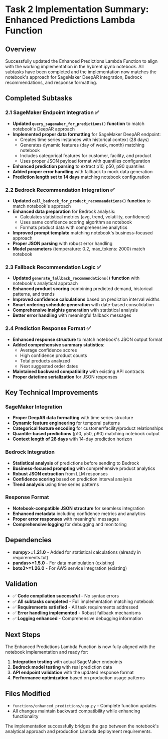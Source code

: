 # Task 2 Implementation Summary: Enhanced Predictions Lambda Function

## Overview
Successfully updated the Enhanced Predictions Lambda Function to align with the working implementation in the hybrent.ipynb notebook. All subtasks have been completed and the implementation now matches the notebook's approach for SageMaker DeepAR integration, Bedrock recommendations, and response formatting.

## Completed Subtasks

### 2.1 SageMaker Endpoint Integration ✅
- **Updated `query_sagemaker_for_predictions()` function** to match notebook's DeepAR approach
- **Implemented proper data formatting** for SageMaker DeepAR endpoint:
  - Creates time series instances with historical context (28 days)
  - Generates dynamic features (day of week, month) matching notebook
  - Includes categorical features for customer, facility, and product
  - Uses proper JSON payload format with quantiles configuration
- **Enhanced prediction parsing** to extract p10, p50, p90 quantiles
- **Added proper error handling** with fallback to mock data generation
- **Prediction length set to 14 days** matching notebook configuration

### 2.2 Bedrock Recommendation Integration ✅
- **Updated `call_bedrock_for_product_recommendations()` function** to match notebook's approach
- **Enhanced data preparation** for Bedrock analysis:
  - Calculates statistical metrics (avg, trend, volatility, confidence)
  - Uses same confidence scoring algorithm as notebook
  - Formats product data with comprehensive analytics
- **Improved prompt template** matching notebook's business-focused approach
- **Proper JSON parsing** with robust error handling
- **Model parameters** (temperature: 0.2, max_tokens: 2000) match notebook

### 2.3 Fallback Recommendation Logic ✅
- **Updated `generate_fallback_recommendations()` function** with notebook's analytical approach
- **Enhanced product scoring** combining predicted demand, historical patterns, and trends
- **Improved confidence calculations** based on prediction interval widths
- **Smart ordering schedule generation** with date-based consolidation
- **Comprehensive insights generation** with statistical analysis
- **Better error handling** with meaningful fallback messages

### 2.4 Prediction Response Format ✅
- **Enhanced response structure** to match notebook's JSON output format
- **Added comprehensive summary statistics**:
  - Average confidence scores
  - High confidence product counts
  - Total products analyzed
  - Next suggested order dates
- **Maintained backward compatibility** with existing API contracts
- **Proper datetime serialization** for JSON responses

## Key Technical Improvements

### SageMaker Integration
- **Proper DeepAR data formatting** with time series structure
- **Dynamic feature engineering** for temporal patterns
- **Categorical feature encoding** for customer/facility/product relationships
- **Quantile-based predictions** (p10, p50, p90) matching notebook output
- **Context length of 28 days** with 14-day prediction horizon

### Bedrock Integration
- **Statistical analysis** of predictions before sending to Bedrock
- **Business-focused prompting** with comprehensive product analytics
- **Robust JSON extraction** from LLM responses
- **Confidence scoring** based on prediction interval analysis
- **Trend analysis** using time series patterns

### Response Format
- **Notebook-compatible JSON structure** for seamless integration
- **Enhanced metadata** including confidence metrics and analytics
- **Proper error responses** with meaningful messages
- **Comprehensive logging** for debugging and monitoring

## Dependencies
- **numpy>=1.21.0** - Added for statistical calculations (already in requirements.txt)
- **pandas>=1.5.0** - For data manipulation (existing)
- **boto3>=1.26.0** - For AWS service integration (existing)

## Validation
- ✅ **Code compilation successful** - No syntax errors
- ✅ **All subtasks completed** - Full implementation matching notebook
- ✅ **Requirements satisfied** - All task requirements addressed
- ✅ **Error handling implemented** - Robust fallback mechanisms
- ✅ **Logging enhanced** - Comprehensive debugging information

## Next Steps
The Enhanced Predictions Lambda Function is now fully aligned with the notebook implementation and ready for:
1. **Integration testing** with actual SageMaker endpoints
2. **Bedrock model testing** with real prediction data
3. **API endpoint validation** with the updated response format
4. **Performance optimization** based on production usage patterns

## Files Modified
- `functions/enhanced_predictions/app.py` - Complete function updates
- All changes maintain backward compatibility while enhancing functionality

The implementation successfully bridges the gap between the notebook's analytical approach and production Lambda deployment requirements.